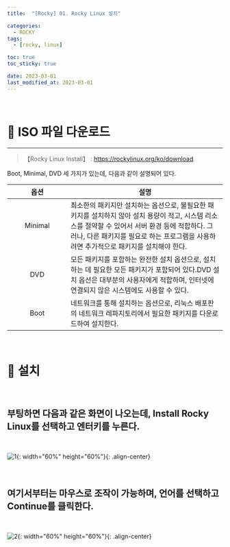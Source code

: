 ```yaml
---
title:  "[Rocky] 01. Rocky Linux 설치" 

categories:
  - ROCKY
tags:
  - [rocky, linux]

toc: true
toc_sticky: true

date: 2023-03-01
last_modified_at: 2023-03-01
---
```

<br>

# 🔔 ISO 파일 다운로드 
---

<style>
table {
    font-size: 12pt;
}
table th:first-of-type {
    width: 5%;
}
table th:nth-of-type(2) {
    width: 20%;
}
table th:nth-of-type(3) {
    width: 50%;
}
table th:nth-of-type(4) {
    width: 30%;
} 
big { 
    font-size: 25px 
}
</style>

> 【Rocky Linux Install】 : <https://rockylinux.org/ko/download>



Boot, Minimal, DVD 세 가지가 있는데, 다음과 같이 설명되어 있다.



|옵션|설명|
|:---:|---|
|Minimal|최소한의 패키지만 설치하는 옵션으로, 불필요한 패키지를 설치하지 않아 설치 용량이 적고, 시스템 리소스를 절약할 수 있어서 서버 환경 등에 적합하다. 그러나, 다른 패키지를 필요로 하는 프로그램을 사용하려면 추가적으로 패키지를 설치해야 한다.|
|DVD|모든 패키지를 포함하는 완전한 설치 옵션으로, 설치하는 데 필요한 모든 패키지가 포함되어 있다.DVD 설치 옵션은 대부분의 사용자에게 적합하며, 인터넷에 연결되지 않은 시스템에도 사용할 수 있다. | 
|Boot|네트워크를 통해 설치하는 옵션으로, 리눅스 배포판의 네트워크 레파지토리에서 필요한 패키지를 다운로드하여 설치한다.|

<br>

# 🔔 설치

<br>

## 부팅하면 다음과 같은 화면이 나오는데, Install Rocky Linux를 선택하고 엔터키를 누른다.

<br>

![1](https://user-images.githubusercontent.com/42735894/231513467-680e35a5-1430-4dea-8b07-11bfcff82ccb.png){: width="60%" height="60%"}{: .align-center}

<br>

## 여기서부터는 마우스로 조작이 가능하며, 언어를 선택하고 Continue를 클릭한다.

<br>

![2](https://user-images.githubusercontent.com/42735894/231514452-290b5fdc-3b80-436f-9bc6-76f8ea4232dd.png){: width="60%" height="60%"}{: .align-center}

<br>